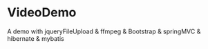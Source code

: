 # VideoDemo
A demo with jqueryFileUpload &amp; ffmpeg &amp; Bootstrap &amp; springMVC &amp; hibernate &amp; mybatis 
